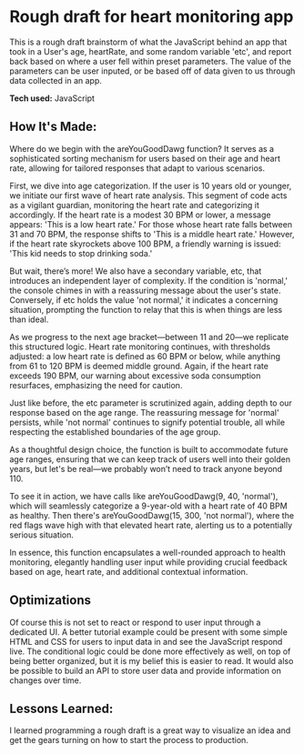 # Rough draft for heart monitoring app
This is a rough draft brainstorm of what the JavaScript behind an app that took in a User's age, heartRate, and some random variable 'etc', and report back based on where a user fell within preset parameters. The value of the parameters can be user inputed, or be based off of data given to us through data collected in an app.

**Tech used:** JavaScript


## How It's Made:

Where do we begin with the areYouGoodDawg function? It serves as a sophisticated sorting mechanism for users based on their age and heart rate, allowing for tailored responses that adapt to various scenarios.

First, we dive into age categorization. If the user is 10 years old or younger, we initiate our first wave of heart rate analysis. This segment of code acts as a vigilant guardian, monitoring the heart rate and categorizing it accordingly. If the heart rate is a modest 30 BPM or lower, a message appears: 'This is a low heart rate.' For those whose heart rate falls between 31 and 70 BPM, the response shifts to 'This is a middle heart rate.' However, if the heart rate skyrockets above 100 BPM, a friendly warning is issued: 'This kid needs to stop drinking soda.'

But wait, there’s more! We also have a secondary variable, etc, that introduces an independent layer of complexity. If the condition is 'normal,' the console chimes in with a reassuring message about the user's state. Conversely, if etc holds the value 'not normal,' it indicates a concerning situation, prompting the function to relay that this is when things are less than ideal.

As we progress to the next age bracket—between 11 and 20—we replicate this structured logic. Heart rate monitoring continues, with thresholds adjusted: a low heart rate is defined as 60 BPM or below, while anything from 61 to 120 BPM is deemed middle ground. Again, if the heart rate exceeds 190 BPM, our warning about excessive soda consumption resurfaces, emphasizing the need for caution.

Just like before, the etc parameter is scrutinized again, adding depth to our response based on the age range. The reassuring message for 'normal' persists, while 'not normal' continues to signify potential trouble, all while respecting the established boundaries of the age group.

As a thoughtful design choice, the function is built to accommodate future age ranges, ensuring that we can keep track of users well into their golden years, but let's be real—we probably won’t need to track anyone beyond 110.

To see it in action, we have calls like areYouGoodDawg(9, 40, 'normal'), which will seamlessly categorize a 9-year-old with a heart rate of 40 BPM as healthy. Then there's areYouGoodDawg(15, 300, 'not normal'), where the red flags wave high with that elevated heart rate, alerting us to a potentially serious situation.

In essence, this function encapsulates a well-rounded approach to health monitoring, elegantly handling user input while providing crucial feedback based on age, heart rate, and additional contextual information.


## Optimizations
Of course this is not set to react or respond to user input through a dedicated UI. A better tutorial example could be present with some simple HTML and CSS for users to input data in and see the JavaScript respond live. The conditional logic could be done more effectively as well, on top of being better organized, but it is my belief this is easier to read. It would also be possible to build an API to store user data and provide information on changes over time.


## Lessons Learned:
I learned programming a rough draft is a great way to visualize an idea and get the gears turning on how to start the process to production.
